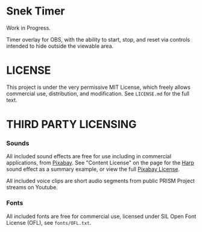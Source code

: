 # Snek Timer

Work in Progress.

Timer overlay for OBS, with the ability to start, stop, and reset via controls intended to hide outside the viewable area.

# LICENSE

This project is under the very permissive MIT License, which freely allows commercial use, distribution, and modification. See `LICENSE.md` for the full text.

# THIRD PARTY LICENSING

### Sounds

All included sound effects are free for use including in commercial applications, from [Pixabay](https://pixabay.com/). See "Content License" on the page for the [Harp](https://pixabay.com/sound-effects/harp-flourish-6251/) sound effect as a summary example, or view the full [Pixabay License](https://pixabay.com/service/terms/).

All included voice clips are short audio segments from public PRISM Project streams on Youtube.

### Fonts

All included fonts are free for commercial use, licensed under SIL Open Font License (OFL), see `fonts/OFL.txt`.
